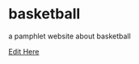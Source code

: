 # basketball
a pamphlet website about basketball 

[Edit Here](https://diy-pwa.com/~/gh/zkhodr/basketball) 
